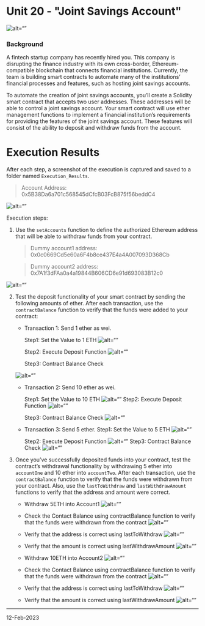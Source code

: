 # Unit 20 - "Joint Savings Account"

![alt=“”](Images/20-5-challenge-image.png)

### Background

A fintech startup company has recently hired you. This company is disrupting the finance industry with its own cross-border, Ethereum-compatible blockchain that connects financial institutions. Currently, the team is building smart contracts to automate many of the institutions’ financial processes and features, such as hosting joint savings accounts.

To automate the creation of joint savings accounts, you’ll create a Solidity smart contract that accepts two user addresses. These addresses will be able to control a joint savings account. Your smart contract will use ether management functions to implement a financial institution’s requirements for providing the features of the joint savings account. These features will consist of the ability to deposit and withdraw funds from the account.

# Execution Results
After each step, a screenshot of the execution is captured and  saved to a folder named `Execution_Results`. 

>   Account Address:
    0x5B38Da6a701c568545dCfcB03FcB875f56beddC4

![alt=“”](Execution_Results/initial-screenshot-after-deploying.png)


Execution steps:

1. Use the `setAccounts` function to define the authorized Ethereum address that will be able to withdraw funds from your contract.

   >  Dummy account1 address: 0x0c0669Cd5e60a6F4b8ce437E4a4A007093D368Cb

   >  Dummy account2 address: 0x7A1f3dFAa0a4a19844B606CD6e91d693083B12c0

![alt=“”](Execution_Results/set-account1-and-account2.png)


2. Test the deposit functionality of your smart contract by sending the following amounts of ether. After each transaction, use the `contractBalance` function to verify that the funds were added to your contract:

    * Transaction 1: Send 1 ether as wei.

        Step1: Set the Value to 1 ETH
    ![alt=“”](Execution_Results/deposit-1eth.png)

        Step2: Execute Deposit Function
    ![alt=“”](Execution_Results/deposit-1eth-2.png)
        
        Step3: Contract Balance Check

    ![alt=“”](Execution_Results/deposit-1eth-contractBalance.png)

    * Transaction 2: Send 10 ether as wei.

        Step1: Set the Value to 10 ETH
    ![alt=“”](Execution_Results/deposit-10eth-1.png)
        Step2: Execute Deposit Function
    ![alt=“”](Execution_Results/deposit-10eth-2.png)

        Step3: Contract Balance Check
    ![alt=“”](Execution_Results/deposit-10eth-3.png)

    * Transaction 3: Send 5 ether.
        Step1: Set the Value to 5 ETH
    ![alt=“”](Execution_Results/deposit-5eth-1.png)

        Step2: Execute Deposit Function
    ![alt=“”](Execution_Results/deposit-5eth-2.png)
        Step3: Contract Balance Check
    ![alt=“”](Execution_Results/deposit-5eth-3.png)

3. Once you’ve successfully deposited funds into your contract, test the contract’s withdrawal functionality by withdrawing 5 ether into `accountOne` and 10 ether into `accountTwo`. After each transaction, use the `contractBalance` function to verify that the funds were withdrawn from your contract. Also, use the `lastToWithdraw` and `lastWithdrawAmount` functions to verify that the address and amount were correct.

    * Withdraw 5ETH into Account1
    ![alt=“”](Execution_Results/withdraw-5eth-into-account1.png)

    * Check the Contact Balance using contractBalance function to verify that the funds were withdrawn from the contract
    ![alt=“”](Execution_Results/withdraw-5eth-contract-balance.png)

    * Verify that the address is correct using lastToWithdraw
    ![alt=“”](Execution_Results/withdraw-5eth-lastToWithdraw.png)

    * Verify that the amount is correct using lastWithdrawAmount
    ![alt=“”](Execution_Results/withdraw-5eth-lastWithdrawAmount.png)

    * Withdraw 10ETH into Account2
    ![alt=“”](Execution_Results/withdraw-10eth-into-account2.png)

    * Check the Contact Balance using contractBalance function to verify that the funds were withdrawn from the contract
    ![alt=“”](Execution_Results/withdraw-10eth-contract-balance.png)

    * Verify that the address is correct using lastToWithdraw
    ![alt=“”](Execution_Results/withdraw-10eth-lastToWithdraw.png
)

    * Verify that the amount is correct using lastWithdrawAmount
    ![alt=“”](Execution_Results/withdraw-10eth-lastWithdrawAmount.png)


---
12-Feb-2023

